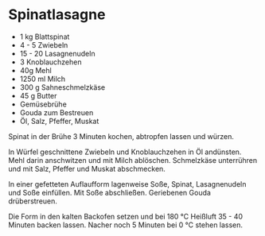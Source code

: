 Spinatlasagne
=============

* 1 kg Blattspinat
* 4 - 5 Zwiebeln
* 15 - 20 Lasagnenudeln
* 3 Knoblauchzehen
* 40g Mehl
* 1250 ml Milch
* 300 g Sahneschmelzkäse
* 45 g Butter
* Gemüsebrühe
* Gouda zum Bestreuen
* Öl, Salz, Pfeffer, Muskat

Spinat in der Brühe 3 Minuten kochen, abtropfen lassen und würzen.

In Würfel geschnittene Zwiebeln und Knoblauchzehen in Öl andünsten. Mehl darin
anschwitzen und mit Milch ablöschen. Schmelzkäse unterrühren und mit Salz,
Pfeffer und Muskat abschmecken.

In einer gefetteten Auflaufform lagenweise Soße, Spinat, Lasagnenudeln und Soße
einfüllen. Mit Soße abschließen. Geriebenen Gouda drüberstreuen.

Die Form in den kalten Backofen setzen und bei 180 °C Heißluft 35 - 40 Minuten
backen lassen. Nacher noch 5 Minuten bei 0 °C stehen lassen.